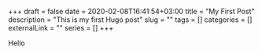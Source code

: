 +++ 
draft = false
date = 2020-02-08T16:41:54+03:00
title = "My First Post"
description = "This is my first Hugo post"
slug = "" 
tags = []
categories = []
externalLink = ""
series = []
+++


Hello

